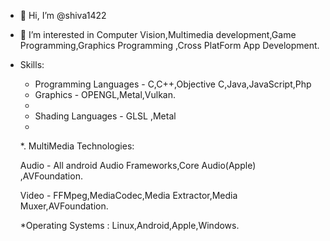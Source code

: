 - 👋 Hi, I’m @shiva1422
- 👀 I’m interested in Computer Vision,Multimedia development,Game Programming,Graphics Programming ,Cross PlatForm App Development.
- Skills:
  * Programming Languages - C,C++,Objective C,Java,JavaScript,Php
  *  Graphics - OPENGL,Metal,Vulkan.
  *  
  *  Shading Languages - GLSL ,Metal
  *  
  *. MultiMedia Technologies: 
  
     Audio - All android Audio Frameworks,Core Audio(Apple) ,AVFoundation.
     
     Video - FFMpeg,MediaCodec,Media Extractor,Media Muxer,AVFoundation.
     
  *Operating Systems : Linux,Android,Apple,Windows.

     

<!---
shiva1422/shiva1422 is a ✨ special ✨ repository because its `README.md` (this file) appears on your GitHub profile.
You can click the Preview link to take a look at your changes.
--->

